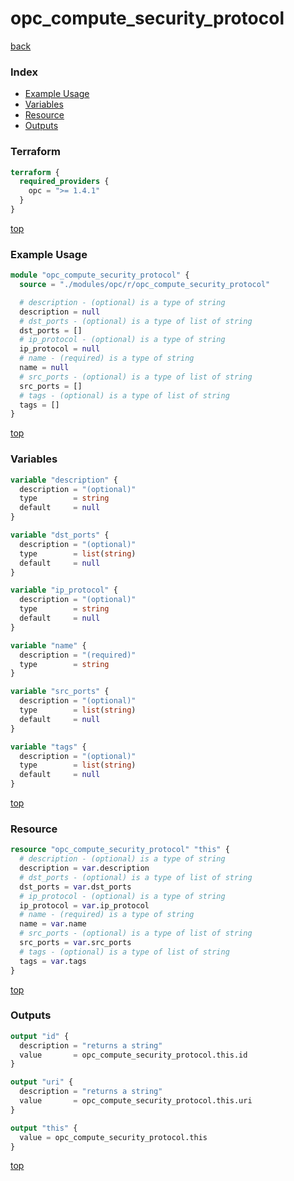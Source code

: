 # opc_compute_security_protocol

[back](../opc.md)

### Index

- [Example Usage](#example-usage)
- [Variables](#variables)
- [Resource](#resource)
- [Outputs](#outputs)

### Terraform

```terraform
terraform {
  required_providers {
    opc = ">= 1.4.1"
  }
}
```

[top](#index)

### Example Usage

```terraform
module "opc_compute_security_protocol" {
  source = "./modules/opc/r/opc_compute_security_protocol"

  # description - (optional) is a type of string
  description = null
  # dst_ports - (optional) is a type of list of string
  dst_ports = []
  # ip_protocol - (optional) is a type of string
  ip_protocol = null
  # name - (required) is a type of string
  name = null
  # src_ports - (optional) is a type of list of string
  src_ports = []
  # tags - (optional) is a type of list of string
  tags = []
}
```

[top](#index)

### Variables

```terraform
variable "description" {
  description = "(optional)"
  type        = string
  default     = null
}

variable "dst_ports" {
  description = "(optional)"
  type        = list(string)
  default     = null
}

variable "ip_protocol" {
  description = "(optional)"
  type        = string
  default     = null
}

variable "name" {
  description = "(required)"
  type        = string
}

variable "src_ports" {
  description = "(optional)"
  type        = list(string)
  default     = null
}

variable "tags" {
  description = "(optional)"
  type        = list(string)
  default     = null
}
```

[top](#index)

### Resource

```terraform
resource "opc_compute_security_protocol" "this" {
  # description - (optional) is a type of string
  description = var.description
  # dst_ports - (optional) is a type of list of string
  dst_ports = var.dst_ports
  # ip_protocol - (optional) is a type of string
  ip_protocol = var.ip_protocol
  # name - (required) is a type of string
  name = var.name
  # src_ports - (optional) is a type of list of string
  src_ports = var.src_ports
  # tags - (optional) is a type of list of string
  tags = var.tags
}
```

[top](#index)

### Outputs

```terraform
output "id" {
  description = "returns a string"
  value       = opc_compute_security_protocol.this.id
}

output "uri" {
  description = "returns a string"
  value       = opc_compute_security_protocol.this.uri
}

output "this" {
  value = opc_compute_security_protocol.this
}
```

[top](#index)